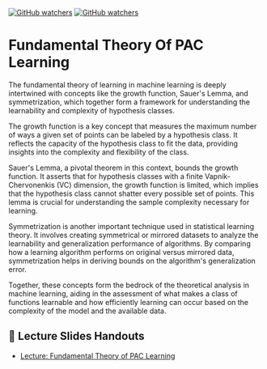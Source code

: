 [![GitHub watchers](https://img.shields.io/badge/tulip--lab-Statistical--Machine--Learning-brightgreen)](../README.md)
[![GitHub watchers](https://img.shields.io/badge/Module-Fundamental--Theory-orange)](README.md)

# Fundamental Theory Of PAC Learning

The fundamental theory of learning in machine learning is deeply intertwined with concepts like the growth function, Sauer's Lemma, and symmetrization, which together form a framework for understanding the learnability and complexity of hypothesis classes.

The growth function is a key concept that measures the maximum number of ways a given set of points can be labeled by a hypothesis class. It reflects the capacity of the hypothesis class to fit the data, providing insights into the complexity and flexibility of the class.

Sauer's Lemma, a pivotal theorem in this context, bounds the growth function. It asserts that for hypothesis classes with a finite Vapnik-Chervonenkis (VC) dimension, the growth function is limited, which implies that the hypothesis class cannot shatter every possible set of points. This lemma is crucial for understanding the sample complexity necessary for learning.

Symmetrization is another important technique used in statistical learning theory. It involves creating symmetrical or mirrored datasets to analyze the learnability and generalization performance of algorithms. By comparing how a learning algorithm performs on original versus mirrored data, symmetrization helps in deriving bounds on the algorithm's generalization error.

Together, these concepts form the bedrock of the theoretical analysis in machine learning, aiding in the assessment of what makes a class of functions learnable and how efficiently learning can occur based on the complexity of the model and the available data.

## :notebook_with_decorative_cover: Lecture Slides Handouts

- [Lecture: Fundamental Theory of PAC Learning](https://github.com/tulip-lab/handouts/blob/main/SML/FLIP14.pdf) 


